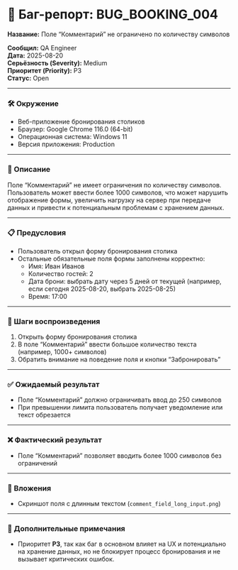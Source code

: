 # 🐞 Баг-репорт: BUG_BOOKING_004
**Название:** Поле “Комментарий” не ограничено по количеству символов

**Сообщил:** QA Engineer  
**Дата:** 2025-08-20  
**Серьёзность (Severity):** Medium  
**Приоритет (Priority):** P3  
**Статус:** Open

---

### 🛠 Окружение

- Веб-приложение бронирования столиков  
- Браузер: Google Chrome 116.0 (64-bit)  
- Операционная система: Windows 11  
- Версия приложения: Production  

---

### 📝 Описание

Поле “Комментарий” не имеет ограничения по количеству символов. Пользователь может ввести более 1000 символов, что может нарушить отображение формы, увеличить нагрузку на сервер при передаче данных и привести к потенциальным проблемам с хранением данных.

---

### 📋 Предусловия

- Пользователь открыл форму бронирования столика  
- Остальные обязательные поля формы заполнены корректно:
  - Имя: Иван Иванов
  - Количество гостей: 2
  - Дата брони: выбрать дату через 5 дней от текущей (например, если сегодня 2025-08-20, выбрать 2025-08-25)
  - Время: 17:00

---

### 🔁 Шаги воспроизведения

1. Открыть форму бронирования столика  
2. В поле “Комментарий” ввести большое количество текста (например, 1000+ символов)  
3. Обратить внимание на поведение поля и кнопки “Забронировать”  

---

### ✅ Ожидаемый результат

- Поле “Комментарий” должно ограничивать ввод до 250 символов  
- При превышении лимита пользователь получает уведомление или текст обрезается  

---

### ❌ Фактический результат

- Поле “Комментарий” позволяет вводить более 1000 символов без ограничений  

---

### 📎 Вложения

- Скриншот поля с длинным текстом (`comment_field_long_input.png`)  

---

### 💬 Дополнительные примечания

- Приоритет **P3**, так как баг в основном влияет на UX и потенциально на хранение данных, но не блокирует процесс бронирования и не вызывает критических ошибок.
